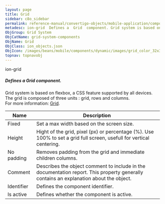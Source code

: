 ```yaml
---
layout: page
title: Grid
sidebar: c8o_sidebar
permalink: reference-manual/convertigo-objects/mobile-application/components/grid-system-components/grid/
metadesc: ion-grid  Defines a  Grid  component. Grid system is based on flexbox, a CSS feature supported by all devices. The grid is composed of three units   g
ObjGroup: Grid System
ObjCatName: grid-system-components
ObjName: Grid
ObjClass: ion_objects.json
ObjIcon: /images/beans/mobile/components/dynamic/images/grid_color_32x32.png
topnav: topnavobj
---
```

ion-grid<br/>

##### Defines a <i>Grid</i> component.<br/>
Grid system is based on flexbox, a CSS feature supported by all devices.<br/>
The grid is composed of three units : grid, rows and columns.<br/>
 For more information: <a href='https://ionicframework.com/docs/v3/components/#grid'>Grid</a>.

Name | Description 
--- | ---
Fixed | Set a max width based on the screen size.
Height | Hight of the grid, pixel (px) or percentage (%). Use 100% to set a grid full screen, usefull for vertical centering.
No padding | Removes padding from the grid and immediate children columns.
Comment | Describes the object comment to include in the documentation report.  This property generally contains an explanation about the object. 
Identifier | Defines the component identifier.  
Is active | Defines whether the component is active. 

